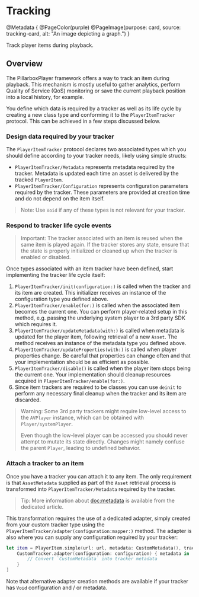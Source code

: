 # Tracking

@Metadata {
    @PageColor(purple)
    @PageImage(purpose: card, source: tracking-card, alt: "An image depicting a graph.")
}

Track player items during playback.

## Overview

The PillarboxPlayer framework offers a way to track an item during playback. This mechanism is mostly useful to gather analytics, perform Quality of Service (QoS) monitoring or save the current playback position into a local history, for example.

You define which data is required by a tracker as well as its life cycle by creating a new class type and conforming it to the ``PlayerItemTracker`` protocol. This can be achieved in a few steps discussed below.

### Design data required by your tracker

The ``PlayerItemTracker`` protocol declares two associated types which you should define according to your tracker needs, likely using simple structs:

- ``PlayerItemTracker/Metadata`` represents metadata required by the tracker. Metadata is updated each time an asset is delivered by the tracked ``PlayerItem``.
- ``PlayerItemTracker/Configuration`` represents configuration parameters required by the tracker. These parameters are provided at creation time and do not depend on the item itself.  

> Note: Use `Void` if any of these types is not relevant for your tracker.  

### Respond to tracker life cycle events

> Important: The tracker associated with an item is reused when the same item is played again. If the tracker stores any state, ensure that the state is properly initialized or cleaned up when the tracker is enabled or disabled.

Once types associated with an item tracker have been defined, start implementing the tracker life cycle itself:

1. ``PlayerItemTracker/init(configuration:)`` is called when the tracker and its item are created. This initializer receives an instance of the configuration type you defined above.
2. ``PlayerItemTracker/enable(for:)`` is called when the associated item becomes the current one. You can perform player-related setup in this method, e.g. passing the underlying system player to a 3rd party SDK which requires it.
3. ``PlayerItemTracker/updateMetadata(with:)`` is called when metadata is updated for the player item, following retrieval of a new ``Asset``. The method receives an instance of the metadata type you defined above.
4. ``PlayerItemTracker/updateProperties(with:)`` is called when player properties change. Be careful that properties can change often and that your implementation should be as efficient as possible.
5. ``PlayerItemTracker/disable()`` is called when the player item stops being the current one. Your implementation should cleanup resources acquired in ``PlayerItemTracker/enable(for:)``.
6. Since item trackers are required to be classes you can use `deinit` to perform any necessary final cleanup when the tracker and its item are discarded.

> Warning: Some 3rd party trackers might require low-level access to the `AVPlayer` instance, which can be obtained with ``Player/systemPlayer``.
>
> Even though the low-level player can be accessed you should never attempt to mutate its state directly. Changes might namely confuse the parent ``Player``, leading to undefined behavior.

### Attach a tracker to an item

Once you have a tracker you can attach it to any item. The only requirement is that ``AssetMetadata`` supplied as part of the ``Asset`` retrieval process is transformed into ``PlayerItemTracker/Metadata`` required by the tracker.

> Tip: More information about <doc:metadata> is available from the dedicated article.

This transformation requires the use of a dedicated adapter, simply created from your custom tracker type using the ``PlayerItemTracker/adapter(configuration:mapper:)`` method. The adapter is also where you can supply any configuration required by your tracker:

```swift
let item = PlayerItem.simple(url: url, metadata: CustomMetadata(), trackerAdapters: [
    CustomTracker.adapter(configuration: configuration) { metadata in
        // Convert `CustomMetadata` into tracker metadata
    }
]
```

Note that alternative adapter creation methods are available if your tracker has `Void` configuration and / or metadata.
